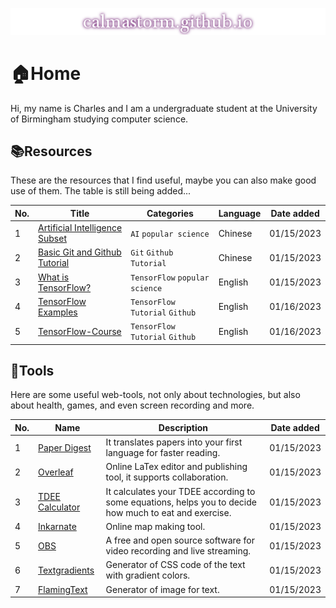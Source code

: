 [![calmastorm.github.io](./website_logo.png)](https://calmastorm.github.io/)

# 🏠Home

Hi, my name is Charles and I am a undergraduate student at the University of Birmingham studying computer science.



## 📚Resources

These are the resources that I find useful, maybe you can also make good use of them. The table is still being added...

| No.  | Title                                                        | Categories                       | Language | Date added |
| ---- | ------------------------------------------------------------ | -------------------------------- | -------- | ---------- |
| 1    | [Artificial Intelligence Subset](https://www.imangodoc.com/5834.html) | `AI` `popular science`           | Chinese  | 01/15/2023 |
| 2    | [Basic Git and Github Tutorial](https://www.cnblogs.com/yaoxiaowen/p/8227873.html) | `Git` `Github` `Tutorial`        | Chinese  | 01/15/2023 |
| 3    | [What is TensorFlow?](https://developer.oracle.com/learn/technical-articles/what-is-tensorflow) | `TensorFlow` `popular science`   | English  | 01/15/2023 |
| 4    | [TensorFlow Examples](https://github.com/aymericdamien/TensorFlow-Examples) | `TensorFlow` `Tutorial` `Github` | English  | 01/16/2023 |
| 5    | [TensorFlow-Course](https://github.com/instillai/TensorFlow-Course#tensorflow-installation-and-setup-the-environment) | `TensorFlow` `Tutorial` `Github` | English  | 01/16/2023 |



## 🔧Tools

Here are some useful web-tools, not only about technologies, but also about health, games, and even screen recording and more.

| No.  | Name                                                 | Description                                                  | Date added |
| ---- | ---------------------------------------------------- | ------------------------------------------------------------ | ---------- |
| 1    | [Paper Digest](https://www.paper-digest.com/)        | It translates papers into your first language for faster reading. | 01/15/2023 |
| 2    | [Overleaf](https://www.overleaf.com/)                | Online LaTex editor and publishing tool, it supports collaboration. | 01/15/2023 |
| 3    | [TDEE Calculator](https://tdeecalculator.net/)       | It calculates your TDEE according to some equations, helps you to decide how much to eat and exercise. | 01/15/2023 |
| 4    | [Inkarnate](https://inkarnate.com/)                  | Online map making tool.                                      | 01/15/2023 |
| 5    | [OBS](https://obsproject.com/download?webuid=q6k37g) | A free and open source software for video recording and live streaming. | 01/15/2023 |
| 6    | [Textgradients](https://textgradients.com/)          | Generator of CSS code of the text with gradient colors.      | 01/15/2023 |
| 7    | [FlamingText](https://eu2.flamingtext.com/)          | Generator of image for text.                                 | 01/15/2023 |
